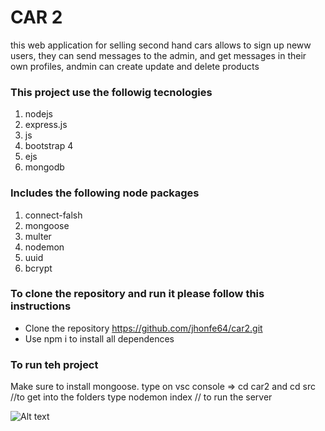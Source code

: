 

# CAR 2

this web application for selling second hand cars allows to sign up neww users, they can send messages to the admin, and get messages in their own profiles, andmin can create update
and delete products

### This project use the followig tecnologies

1. nodejs
2. express.js
3. js
4. bootstrap 4
5. ejs
6. mongodb

### Includes the following node packages

1. connect-falsh 
3. mongoose
4. multer
5. nodemon
6. uuid
7. bcrypt

### To clone the repository and run it please follow this instructions

- Clone the repository https://github.com/jhonfe64/car2.git
- Use npm i to install all dependences 


### To run teh project

Make sure to install mongoose.
type on vsc console => cd car2 and cd src //to get into the folders
type nodemon index // to run the server

![Alt text](/jhonfe64/car2/blob/master/c21.jpg?raw=true "Optional Title") 

